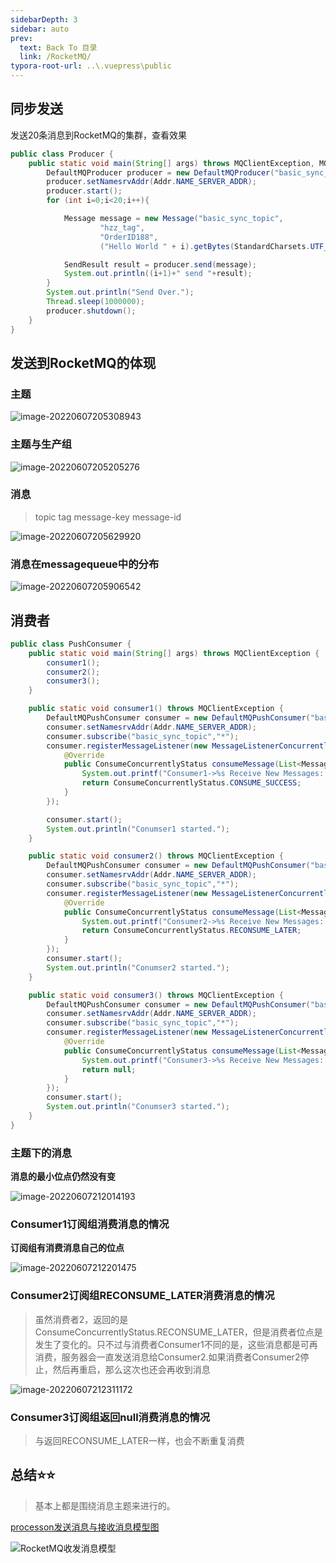 ```yaml
---
sidebarDepth: 3
sidebar: auto
prev:
  text: Back To 目录
  link: /RocketMQ/
typora-root-url: ..\.vuepress\public
---
```




## 同步发送

发送20条消息到RocketMQ的集群，查看效果

```java
public class Producer {
    public static void main(String[] args) throws MQClientException, MQBrokerException, RemotingException, InterruptedException {
        DefaultMQProducer producer = new DefaultMQProducer("basic_sync_producer_group");
        producer.setNamesrvAddr(Addr.NAME_SERVER_ADDR);
        producer.start();
        for (int i=0;i<20;i++){

            Message message = new Message("basic_sync_topic",
                    "hzz_tag",
                    "OrderID188",
                    ("Hello World " + i).getBytes(StandardCharsets.UTF_8));

            SendResult result = producer.send(message);
            System.out.println((i+1)+" send "+result);
        }
        System.out.println("Send Over.");
        Thread.sleep(1000000);
        producer.shutdown();
    }
}
```



## 发送到RocketMQ的体现

### 主题

![image-20220607205308943](/images/RocketMQ/image-20220607205308943.png)

### 主题与生产组

![image-20220607205205276](/images/RocketMQ/image-20220607205205276.png)



### 消息

> topic tag message-key message-id

![image-20220607205629920](/images/RocketMQ/image-20220607205629920.png)

### 消息在messagequeue中的分布

![image-20220607205906542](/images/RocketMQ/image-20220607205906542.png)



## 消费者

```java
public class PushConsumer {
    public static void main(String[] args) throws MQClientException {
        consumer1();
        consumer2();
        consumer3();
    }

    public static void consumer1() throws MQClientException {
        DefaultMQPushConsumer consumer = new DefaultMQPushConsumer("basic_sync_consumer_group_1");
        consumer.setNamesrvAddr(Addr.NAME_SERVER_ADDR);
        consumer.subscribe("basic_sync_topic","*");
        consumer.registerMessageListener(new MessageListenerConcurrently() {
            @Override
            public ConsumeConcurrentlyStatus consumeMessage(List<MessageExt> msgs, ConsumeConcurrentlyContext context) {
                System.out.printf("Consumer1->%s Receive New Messages: %s %n", Thread.currentThread().getName(), msgs);
                return ConsumeConcurrentlyStatus.CONSUME_SUCCESS;
            }
        });

        consumer.start();
        System.out.println("Conumser1 started.");
    }

    public static void consumer2() throws MQClientException {
        DefaultMQPushConsumer consumer = new DefaultMQPushConsumer("basic_sync_consumer_group_2");
        consumer.setNamesrvAddr(Addr.NAME_SERVER_ADDR);
        consumer.subscribe("basic_sync_topic","*");
        consumer.registerMessageListener(new MessageListenerConcurrently() {
            @Override
            public ConsumeConcurrentlyStatus consumeMessage(List<MessageExt> msgs, ConsumeConcurrentlyContext context) {
                System.out.printf("Consumer2->%s Receive New Messages: %s %n", Thread.currentThread().getName(), msgs);
                return ConsumeConcurrentlyStatus.RECONSUME_LATER;
            }
        });
        consumer.start();
        System.out.println("Conumser2 started.");
    }

    public static void consumer3() throws MQClientException {
        DefaultMQPushConsumer consumer = new DefaultMQPushConsumer("basic_sync_consumer_group_3");
        consumer.setNamesrvAddr(Addr.NAME_SERVER_ADDR);
        consumer.subscribe("basic_sync_topic","*");
        consumer.registerMessageListener(new MessageListenerConcurrently() {
            @Override
            public ConsumeConcurrentlyStatus consumeMessage(List<MessageExt> msgs, ConsumeConcurrentlyContext context) {
                System.out.printf("Consumer3->%s Receive New Messages: %s %n", Thread.currentThread().getName(), msgs);
                return null;
            }
        });
        consumer.start();
        System.out.println("Conumser3 started.");
    }
}
```



### 主题下的消息

**消息的最小位点仍然没有变**

![image-20220607212014193](/images/RocketMQ/image-20220607212014193.png)



### Consumer1订阅组消费消息的情况

**订阅组有消费消息自己的位点**

![image-20220607212201475](/images/RocketMQ/image-20220607212201475.png)

### Consumer2订阅组RECONSUME_LATER消费消息的情况

> 虽然消费者2，返回的是ConsumeConcurrentlyStatus.RECONSUME_LATER，但是消费者位点是发生了变化的。只不过与消费者Consumer1不同的是，这些消息都是可再消费，服务器会一直发送消息给Consumer2.如果消费者Consumer2停止，然后再重启，那么这次也还会再收到消息

![image-20220607212311172](/images/RocketMQ/image-20220607212311172.png)

### Consumer3订阅组返回null消费消息的情况

> 与返回RECONSUME_LATER一样，也会不断重复消费



## 总结⭐⭐

> 基本上都是围绕消息主题来进行的。

[processon发送消息与接收消息模型图](https://www.processon.com/view/link/629f6625e401fd2930a68f81)

<common-progresson-snippet src="https://www.processon.com/view/link/629f6625e401fd2930a68f81"/>

![RocketMQ收发消息模型](/images/RocketMQ/RocketMQ收发消息模型.png)

